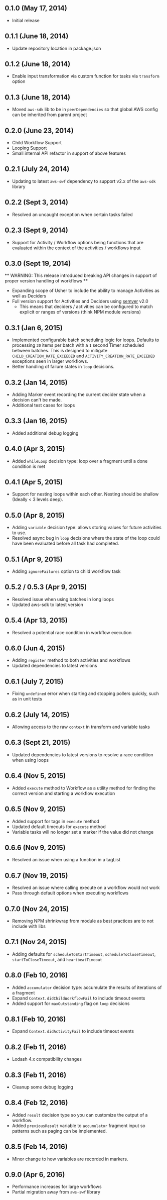 ## 0.1.0 (May 17, 2014)

+ Initial release

## 0.1.1 (June 18, 2014)

+ Update repository location in package.json

## 0.1.2 (June 18, 2014)

+ Enable input transformation via custom function for tasks via `transform` option

## 0.1.3 (June 18, 2014)

+ Moved `aws-sdk` lib to be in `peerDependencies` so that global AWS config can be inherited from parent project

## 0.2.0 (June 23, 2014)

+ Child Workflow Support
+ Looping Support
+ Small internal API refactor in support of above features

## 0.2.1 (July 24, 2014)

+ Updating to latest `aws-swf` dependency to support v2.x of the `aws-sdk` library

## 0.2.2 (Sept 3, 2014)

+ Resolved an uncaught exception when certain tasks failed

## 0.2.3 (Sept 9, 2014)

+ Support for Activity / Workflow options being functions that are evaluated within the context of the activities / workflows input

## 0.3.0 (Sept 19, 2014)

** WARNING: This release introduced breaking API changes in support of proper version handling of workflows **

+ Expanding scope of Usher to include the ability to manage Activities as well as Deciders
+ Full version support for Activities and Deciders using [semver](http://semver.org/) v2.0
  + This means that deciders / activities can be configured to match explicit or ranges of versions (think NPM module versions)

## 0.3.1 (Jan 6, 2015)

+ Implemented configurable batch scheduling logic for loops. Defaults to processing `20` items per batch with a `1` second Timer scheduled between batches. This is designed to mitigate `CHILD_CREATION_RATE_EXCEEDED` and `ACTIVITY_CREATION_RATE_EXCEEDED` exceptions seen in larger workflows.
+ Better handling of failure states in `loop` decisions.

## 0.3.2 (Jan 14, 2015)

+ Adding Marker event recording the current decider state when a decision can't be made.
+ Additional test cases for loops

## 0.3.3 (Jan 16, 2015)

+ Added additional debug logging

## 0.4.0 (Apr 3, 2015)

+ Added `whileLoop` decision type: loop over a fragment until a done condition is met

## 0.4.1 (Apr 5, 2015)

+ Support for nesting loops within each other. Nesting should be shallow (Ideally < 3 levels deep).

## 0.5.0 (Apr 8, 2015)

+ Adding `variable` decision type: allows storing values for future activities to use.
+ Resolved async bug in `loop` decisions where the state of the loop could have been evaluated before all task had completed.

## 0.5.1 (Apr 9, 2015)

+ Adding `ignoreFailures` option to child workflow task

## 0.5.2 / 0.5.3 (Apr 9, 2015)

+ Resolved issue when using batches in long loops
+ Updated aws-sdk to latest version

## 0.5.4 (Apr 13, 2015)

+ Resolved a potential race condition in workflow execution

## 0.6.0 (Jun 4, 2015)

+ Adding `register` method to both activities and workflows
+ Updated dependencies to latest versions

## 0.6.1 (July 7, 2015)

+ Fixing `undefined` error when starting and stopping pollers quickly, such as in unit tests

## 0.6.2 (July 14, 2015)

+ Allowing access to the raw `context` in transform and variable tasks

## 0.6.3 (Sept 21, 2015)

+ Updated dependencies to latest versions to resolve a race condition when using loops

## 0.6.4 (Nov 5, 2015)

+ Added `execute` method to Workflow as a utility method for finding the correct version and starting a workflow execution

## 0.6.5 (Nov 9, 2015)

+ Added support for tags in `execute` method
+ Updated default timeouts for `execute` method
+ Variable tasks will no longer set a marker if the value did not change

## 0.6.6 (Nov 9, 2015)

+ Resolved an issue when using a function in a tagList

## 0.6.7 (Nov 19, 2015)

+ Resolved an issue where calling execute on a workflow would not work
+ Pass through default options when executing workflows

## 0.7.0 (Nov 24, 2015)

+ Removing NPM shrinkwrap from module as best practices are to not include with libs

## 0.7.1 (Nov 24, 2015)

+ Adding defaults for `scheduleToStartTimeout`, `scheduleToCloseTimeout`, `startToCloseTimeout`, and `heartbeatTimeout`

## 0.8.0 (Feb 10, 2016)

+ Added `accumulator` decision type: accumulate the results of iterations of a fragment
+ Expand `Context.didChildWorkflowFail` to include timeout events
+ Added support for `maxOutstanding` flag on `loop` decisions

## 0.8.1 (Feb 10, 2016)

+ Expand `Context.didActivityFail` to include timeout events

## 0.8.2 (Feb 11, 2016)

+ Lodash 4.x compatibility changes

## 0.8.3 (Feb 11, 2016)

+ Cleanup some debug logging

## 0.8.4 (Feb 12, 2016)

+ Added `result` decision type so you can customize the output of a workflow.
+ Added `previousResult` variable to `accumulator` fragment input so patterns such as paging can be implemented.

## 0.8.5 (Feb 14, 2016)

+ Minor change to how variables are recorded in markers.

## 0.9.0 (Apr 6, 2016)

+ Performance increases for large workflows
+ Partial migration away from `aws-swf` library
